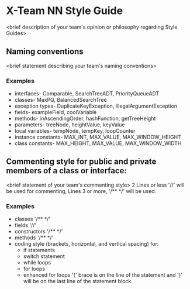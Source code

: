 # X-Team NN Style Guide

<brief description of your team's opinion or philosophy regarding Style Guides>

## Naming conventions

<brief statement describing your team's naming conventions>

### Examples
* interfaces- Comparable, SearchTreeADT, PriorityQueueADT
* classes- MaxPQ, BalancedSearchTree
* exception types- DuplicateKeyException, IllegalArgumentException
* fields- exampleField, coolVariable
* methods- inAscendingOrder, hashFunction, getTreeHeight
* parameters- treeNode, heightValue, keyValue
* local variables- tempNode, tempKey, loopCounter
* instance constants- MAX_INT, MAX_VALUE, MAX_WINDOW_HEIGHT
* class constants- MAX_HEIGHT, MAX_VALUE, MAX_WINDOW_WIDTH

## Commenting style for public and private members of a class or interface:

<brief statement of your team's commenting style>
2 Lines or less '//' will be used for commenting, Lines 3 or more, '/** */' will be used.

### Examples

* classes '/** */'
* fields '//'
* constructors '/** */'
* methods '/** */'
* coding style (brackets, horizontal, and vertical spacing) for:
  * if statements
  * switch statement
  * while loops
  * for loops
  * enhanced for loops
  '{' brace is on the line of the statement and '}' will be on the last line of the statement block.
